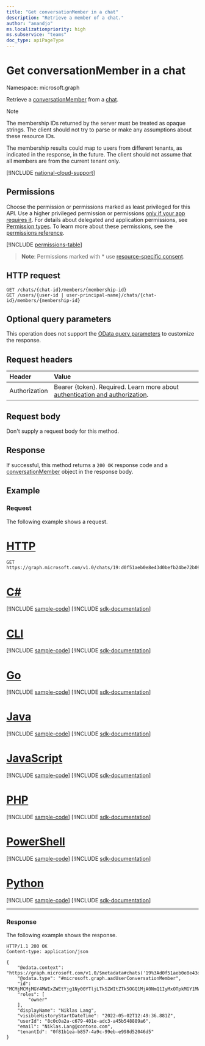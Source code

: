 ```yaml
---
title: "Get conversationMember in a chat"
description: "Retrieve a member of a chat."
author: "anandjo"
ms.localizationpriority: high
ms.subservice: "teams"
doc_type: apiPageType
---
```


# Get conversationMember in a chat

Namespace: microsoft.graph


Retrieve a [conversationMember](../resources/conversationmember.md) from a [chat](../resources/chat.md).

> [!NOTE]
> The membership IDs returned by the server must be treated as opaque strings. The client should not try to parse or make any assumptions about these resource IDs.
>
> The membership results could map to users from different tenants, as indicated in the response, in the future. The client should not assume that all members are from the current tenant only.

[!INCLUDE [national-cloud-support](../../includes/all-clouds.md)]

## Permissions

Choose the permission or permissions marked as least privileged for this API. Use a higher privileged permission or permissions [only if your app requires it](/graph/permissions-overview#best-practices-for-using-microsoft-graph-permissions). For details about delegated and application permissions, see [Permission types](/graph/permissions-overview#permission-types). To learn more about these permissions, see the [permissions reference](/graph/permissions-reference).

<!-- { "blockType": "permissions", "name": "chat_get_members" } -->
[!INCLUDE [permissions-table](../includes/permissions/chat-get-members-permissions.md)]

> **Note**: Permissions marked with * use [resource-specific consent](/microsoftteams/platform/graph-api/rsc/resource-specific-consent).

## HTTP request
<!-- { "blockType": "ignored" } -->
```http
GET /chats/{chat-id}/members/{membership-id}
GET /users/{user-id | user-principal-name}/chats/{chat-id}/members/{membership-id}
```

## Optional query parameters

This operation does not support the [OData query parameters](/graph/query-parameters) to customize the response.

## Request headers

| Header       | Value |
|:---------------|:--------|
|Authorization|Bearer {token}. Required. Learn more about [authentication and authorization](/graph/auth/auth-concepts).|

## Request body

Don't supply a request body for this method.

## Response

If successful, this method returns a `200 OK` response code and a [conversationMember](../resources/conversationmember.md) object in the response body.

## Example

### Request

The following example shows a request.



# [HTTP](#tab/http)
<!-- {
  "blockType": "request",
  "name": "get_conversation_member",
  "sampleKeys": ["19:d0f51aeb0e8e43d0befb24be72b09ea7@thread.v2", "MCMjMCMjMGY4MWIxZWEtYjg1Ny00YTljLTk5ZWItZTk5OGQ1MjA0NmQ1IyMxOTpkMGY1MWFlYjBlOGU0M2QwYmVmYjI0YmU3MmIwOWVhN0B0aHJlYWQudjIjIzhjMGMwYTJhLWM2NzktNDAxZS1hZGMzLWE0NWI1NDg4ODlhNg=="]
}-->
```msgraph-interactive
GET https://graph.microsoft.com/v1.0/chats/19:d0f51aeb0e8e43d0befb24be72b09ea7@thread.v2/members/MCMjMCMjMGY4MWIxZWEtYjg1Ny00YTljLTk5ZWItZTk5OGQ1MjA0NmQ1IyMxOTpkMGY1MWFlYjBlOGU0M2QwYmVmYjI0YmU3MmIwOWVhN0B0aHJlYWQudjIjIzhjMGMwYTJhLWM2NzktNDAxZS1hZGMzLWE0NWI1NDg4ODlhNg==
```

# [C#](#tab/csharp)
[!INCLUDE [sample-code](../includes/snippets/csharp/get-conversation-member-csharp-snippets.md)]
[!INCLUDE [sdk-documentation](../includes/snippets/snippets-sdk-documentation-link.md)]

# [CLI](#tab/cli)
[!INCLUDE [sample-code](../includes/snippets/cli/get-conversation-member-cli-snippets.md)]
[!INCLUDE [sdk-documentation](../includes/snippets/snippets-sdk-documentation-link.md)]

# [Go](#tab/go)
[!INCLUDE [sample-code](../includes/snippets/go/get-conversation-member-go-snippets.md)]
[!INCLUDE [sdk-documentation](../includes/snippets/snippets-sdk-documentation-link.md)]

# [Java](#tab/java)
[!INCLUDE [sample-code](../includes/snippets/java/get-conversation-member-java-snippets.md)]
[!INCLUDE [sdk-documentation](../includes/snippets/snippets-sdk-documentation-link.md)]

# [JavaScript](#tab/javascript)
[!INCLUDE [sample-code](../includes/snippets/javascript/get-conversation-member-javascript-snippets.md)]
[!INCLUDE [sdk-documentation](../includes/snippets/snippets-sdk-documentation-link.md)]

# [PHP](#tab/php)
[!INCLUDE [sample-code](../includes/snippets/php/get-conversation-member-php-snippets.md)]
[!INCLUDE [sdk-documentation](../includes/snippets/snippets-sdk-documentation-link.md)]

# [PowerShell](#tab/powershell)
[!INCLUDE [sample-code](../includes/snippets/powershell/get-conversation-member-powershell-snippets.md)]
[!INCLUDE [sdk-documentation](../includes/snippets/snippets-sdk-documentation-link.md)]

# [Python](#tab/python)
[!INCLUDE [sample-code](../includes/snippets/python/get-conversation-member-python-snippets.md)]
[!INCLUDE [sdk-documentation](../includes/snippets/snippets-sdk-documentation-link.md)]

---

### Response

The following example shows the response.

<!--
{
  "blockType": "response",
  "truncated": true,
  "name": "get_conversation_member",
  "@odata.type": "microsoft.graph.conversationMember"
} -->

```http
HTTP/1.1 200 OK
Content-type: application/json

{
    "@odata.context": "https://graph.microsoft.com/v1.0/$metadata#chats('19%3Ad0f51aeb0e8e43d0befb24be72b09ea7%40thread.v2')/members/$entity",
    "@odata.type": "#microsoft.graph.aadUserConversationMember",
    "id": "MCMjMCMjMGY4MWIxZWEtYjg1Ny00YTljLTk5ZWItZTk5OGQ1MjA0NmQ1IyMxOTpkMGY1MWFlYjBlOGU0M2QwYmVmYjI0YmU3MmIwOWVhN0B0aHJlYWQudjIjIzhjMGMwYTJhLWM2NzktNDAxZS1hZGMzLWE0NWI1NDg4ODlhNg==",
    "roles": [
        "owner"
    ],
    "displayName": "Niklas Lang",
    "visibleHistoryStartDateTime": "2022-05-02T12:49:36.881Z",
    "userId": "8c0c0a2a-c679-401e-adc3-a45b548889a6",
    "email": "Niklas.Lang@contoso.com",
    "tenantId": "0f81b1ea-b857-4a9c-99eb-e998d52046d5"
}
```

<!-- uuid: 8fcb5dbc-d5aa-4681-8e31-b001d5168d79
2015-10-25 14:57:30 UTC -->
<!--
{
  "type": "#page.annotation",
  "description": "conversation: member get",
  "keywords": "",
  "section": "documentation",
  "tocPath": "",
  "suppressions": [
  ]
}
-->
